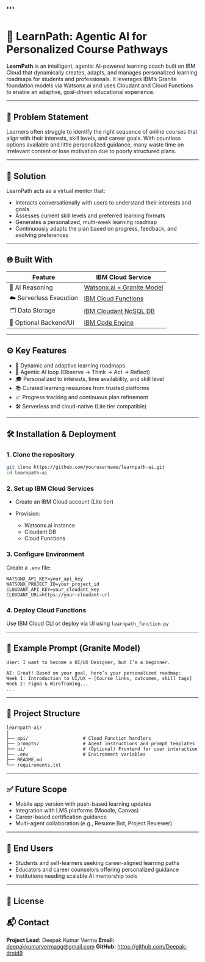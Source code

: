 
'''
---

# 🚀 LearnPath: Agentic AI for Personalized Course Pathways

**LearnPath** is an intelligent, agentic AI-powered learning coach built on IBM Cloud that dynamically creates, adapts, and manages personalized learning roadmaps for students and professionals. It leverages IBM’s Granite foundation models via Watsonx.ai and uses Cloudant and Cloud Functions to enable an adaptive, goal-driven educational experience.

---

## 🧠 Problem Statement

Learners often struggle to identify the right sequence of online courses that align with their interests, skill levels, and career goals. With countless options available and little personalized guidance, many waste time on irrelevant content or lose motivation due to poorly structured plans.

---

## 🎯 Solution

LearnPath acts as a virtual mentor that:
- Interacts conversationally with users to understand their interests and goals
- Assesses current skill levels and preferred learning formats
- Generates a personalized, multi-week learning roadmap
- Continuously adapts the plan based on progress, feedback, and evolving preferences

---

## 🌐 Built With

| Feature | IBM Cloud Service |
|--------|------------------|
| 🤖 AI Reasoning | [Watsonx.ai + Granite Model](https://www.ibm.com/products/watsonx-ai) |
| ☁️ Serverless Execution | [IBM Cloud Functions](https://www.ibm.com/cloud/functions) |
| 🗂️ Data Storage | [IBM Cloudant NoSQL DB](https://www.ibm.com/cloud/cloudant) |
| 🔧 Optional Backend/UI | [IBM Code Engine](https://www.ibm.com/cloud/code-engine) |

---

## ⚙️ Key Features

- 🔄 Dynamic and adaptive learning roadmaps
- 🧠 Agentic AI loop (Observe → Think → Act → Reflect)
- 🎓 Personalized to interests, time availability, and skill level
- 📚 Curated learning resources from trusted platforms
- 📈 Progress tracking and continuous plan refinement
- 🛠️ Serverless and cloud-native (Lite tier compatible)

---

## 🛠️ Installation & Deployment

### 1. Clone the repository
```bash
git clone https://github.com/yourusername/learnpath-ai.git
cd learnpath-ai
````

### 2. Set up IBM Cloud Services

* Create an IBM Cloud account (Lite tier)
* Provision:

  * Watsonx.ai instance
  * Cloudant DB
  * Cloud Functions

### 3. Configure Environment

Create a `.env` file:

```env
WATSONX_API_KEY=your_api_key
WATSONX_PROJECT_ID=your_project_id
CLOUDANT_API_KEY=your_cloudant_key
CLOUDANT_URL=https://your-cloudant-url
```

### 4. Deploy Cloud Functions

Use IBM Cloud CLI or deploy via UI using `learnpath_function.py`

---

## 🧪 Example Prompt (Granite Model)

```plaintext
User: I want to become a UI/UX Designer, but I’m a beginner.

AI: Great! Based on your goal, here’s your personalized roadmap:
Week 1: Introduction to UI/UX – [Course links, outcomes, skill tags]
Week 2: Figma & Wireframing...
...
```

---

## 📁 Project Structure

```
learnpath-ai/
│
├── api/                    # Cloud Function handlers
├── prompts/                # Agent instructions and prompt templates
├── ui/                     # (Optional) Frontend for user interaction
├── .env                    # Environment variables
├── README.md
└── requirements.txt
```

---

## ✅ Future Scope

* Mobile app version with push-based learning updates
* Integration with LMS platforms (Moodle, Canvas)
* Career-based certification guidance
* Multi-agent collaboration (e.g., Resume Bot, Project Reviewer)

---

## 👥 End Users

* Students and self-learners seeking career-aligned learning paths
* Educators and career counselors offering personalized guidance
* Institutions needing scalable AI mentorship tools

---

## 📜 License


## 📬 Contact

**Project Lead:** Deepak Kumar Verma
**Email:** deepakkumarvermagg@gmail.com
**GitHub:** https://github.com/Deepak-droid9

```


